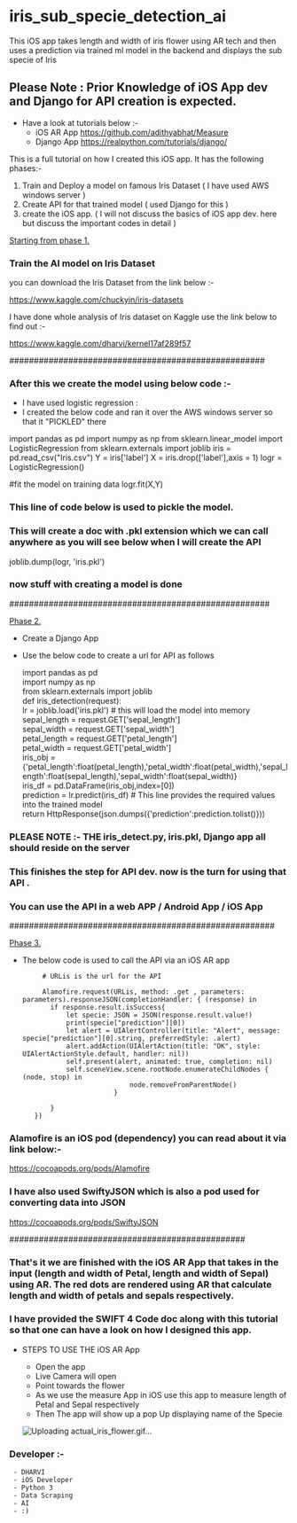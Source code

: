 # iris_sub_specie_detection_ai
This iOS app takes length and width of iris flower using AR tech and then uses a prediction via trained ml model in the backend and displays the sub specie of Iris

## Please Note : Prior Knowledge of iOS App dev and Django for API creation is expected.
 - Have a look at tutorials below :-
   - iOS AR App
     https://github.com/adithyabhat/Measure
   - Django App
     https://realpython.com/tutorials/django/
     
     
This is a full tutorial on how I created this iOS app. It has the following phases:- <br>
1. Train and Deploy a model on famous Iris Dataset ( I have used AWS windows server ) <br>
2. Create API for that trained model ( used Django for this ) <br>
3. create the iOS app. ( I will not discuss the basics of iOS app dev. here but discuss the important codes in detail ) <br>

<u>Starting from phase 1.</u> <br>
 
### Train the AI model on Iris Dataset

you can download the Iris Dataset from the link below :- <br>

https://www.kaggle.com/chuckyin/iris-datasets

I have done whole analysis of Iris dataset on Kaggle use the link below to find out :- <br>

https://www.kaggle.com/dharvi/kernel17af289f57

####################################################

### After this we create the model using below code :-
  - I have used logistic regression :
  - I created the below code and ran it over the AWS windows server so that it "PICKLED" there <br>
  
import pandas as pd
import numpy as np
from sklearn.linear_model import LogisticRegression
from sklearn.externals import joblib
iris = pd.read_csv("Iris.csv")
Y = iris['label']
X = iris.drop(['label'],axis = 1)
logr = LogisticRegression()

#fit the model on training data
logr.fit(X,Y)

### This line of code below is used to pickle the model.
### This will create a doc with .pkl extension which we can call anywhere as you will see below when I will create the API
joblib.dump(logr, 'iris.pkl')

### now stuff with creating a model is done
#####################################################

<u> Phase 2. </u>

  - Create a Django App
  - Use the below code to create a url for API as follows
  
    import pandas as pd <br>
    import numpy as np  <br>
    from sklearn.externals import joblib <br>
   def iris_detection(request): <br>
      lr = joblib.load('iris.pkl') # this will load the model into memory <br>
      sepal_length = request.GET['sepal_length'] <br>
      sepal_width = request.GET['sepal_width']  <br>
      petal_length = request.GET['petal_length']  <br>
      petal_width = request.GET['petal_width']  <br>
      iris_obj =       {'petal_length':float(petal_length),'petal_width':float(petal_width),'sepal_length':float(sepal_length),'sepal_width':float(sepal_width)} <br>
      iris_df = pd.DataFrame(iris_obj,index=[0])  <br>
      prediction = lr.predict(iris_df) # This line provides the required values into the trained model  <br>
      return HttpResponse(json.dumps({'prediction':prediction.tolist()}))  <br>
    
  ### PLEASE NOTE :- THE iris_detect.py, iris.pkl, Django app all should reside on the server
  
  ### This finishes the step for API dev. now is the turn for using that API .
  
  ### You can use the API in a web APP / Android App / iOS App
######################################################
    
  <u> Phase 3. </u>
  
   - The below code is used to call the API via an iOS AR app
   
              # URLis is the url for the API
              
              Alamofire.request(URLis, method: .get , parameters: parameters).responseJSON(completionHandler: { (response) in
                if response.result.isSuccess{
                    let specie: JSON = JSON(response.result.value!)
                    print(specie["prediction"][0])
                    let alert = UIAlertController(title: "Alert", message: specie["prediction"][0].string, preferredStyle: .alert)
                    alert.addAction(UIAlertAction(title: "OK", style: UIAlertActionStyle.default, handler: nil))
                    self.present(alert, animated: true, completion: nil)
                    self.sceneView.scene.rootNode.enumerateChildNodes { (node, stop) in
                                    node.removeFromParentNode()
                                }
                    
                }
            })
            
  ### Alamofire is an iOS pod (dependency) you can read about it via link below:-
  
  https://cocoapods.org/pods/Alamofire
  
  ### I have also used SwiftyJSON which is also a pod used for converting data into JSON
  
  https://cocoapods.org/pods/SwiftyJSON
 
 
 ################################################
 
 ### That's it we are finished with the iOS AR App that takes in the input (length and width of Petal, length and width of Sepal) using AR. The red dots are rendered using AR that calculate length and width of petals and sepals respectively.
 
 ### I have provided the SWIFT 4 Code doc along with this tutorial so that one can have a look on how I designed this app. 
 
 - STEPS TO USE THE iOS AR App
   - Open the app
   - Live Camera will open
   - Point towards the flower
   - As we use the measure App in iOS use this app to measure length of Petal and Sepal respectively
   - Then The app will show up a pop Up displaying name of the Specie
   
   
   ![Uploading actual_iris_flower.gif…]()



### Developer :- 
     - DHARVI 
     - iOS Developer
     - Python 3
     - Data Scraping
     - AI
     - :)

